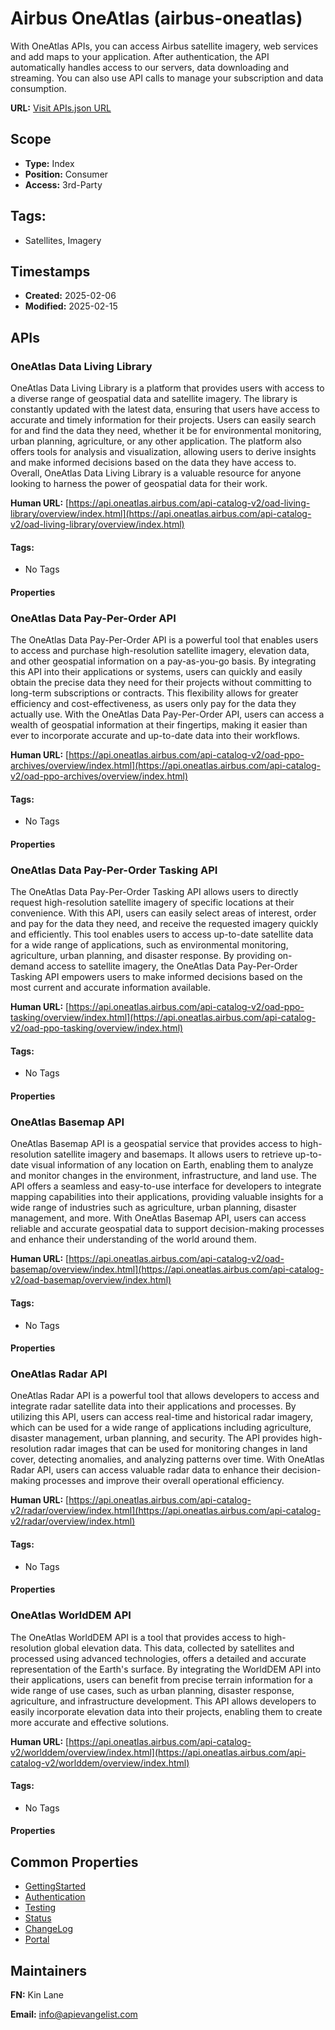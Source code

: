 # Airbus OneAtlas (airbus-oneatlas)
With OneAtlas APIs, you can access Airbus satellite imagery, web services and add maps to your application. After authentication, the API automatically handles access to our servers, data downloading and streaming. You can also use API calls to manage your subscription and data consumption. 

**URL:** [Visit APIs.json URL](https://raw.githubusercontent.com/api-evangelist/airbus-oneatlas/refs/heads/main/apis.yml)

## Scope

- **Type:** Index 
- **Position:** Consumer 
- **Access:** 3rd-Party 

## Tags:

 - Satellites, Imagery

## Timestamps

- **Created:** 2025-02-06 
- **Modified:** 2025-02-15 

## APIs

### OneAtlas Data Living Library
OneAtlas Data Living Library is a platform that provides users with access to a diverse range of geospatial data and satellite imagery. The library is constantly updated with the latest data, ensuring that users have access to accurate and timely information for their projects. Users can easily search for and find the data they need, whether it be for environmental monitoring, urban planning, agriculture, or any other application. The platform also offers tools for analysis and visualization, allowing users to derive insights and make informed decisions based on the data they have access to. Overall, OneAtlas Data Living Library is a valuable resource for anyone looking to harness the power of geospatial data for their work.

**Human URL:** [https://api.oneatlas.airbus.com/api-catalog-v2/oad-living-library/overview/index.html](https://api.oneatlas.airbus.com/api-catalog-v2/oad-living-library/overview/index.html)


#### Tags:

 - No Tags

#### Properties

### OneAtlas Data Pay-Per-Order API
The OneAtlas Data Pay-Per-Order API is a powerful tool that enables users to access and purchase high-resolution satellite imagery, elevation data, and other geospatial information on a pay-as-you-go basis. By integrating this API into their applications or systems, users can quickly and easily obtain the precise data they need for their projects without committing to long-term subscriptions or contracts. This flexibility allows for greater efficiency and cost-effectiveness, as users only pay for the data they actually use. With the OneAtlas Data Pay-Per-Order API, users can access a wealth of geospatial information at their fingertips, making it easier than ever to incorporate accurate and up-to-date data into their workflows.

**Human URL:** [https://api.oneatlas.airbus.com/api-catalog-v2/oad-ppo-archives/overview/index.html](https://api.oneatlas.airbus.com/api-catalog-v2/oad-ppo-archives/overview/index.html)


#### Tags:

 - No Tags

#### Properties

### OneAtlas Data Pay-Per-Order Tasking API
The OneAtlas Data Pay-Per-Order Tasking API allows users to directly request high-resolution satellite imagery of specific locations at their convenience. With this API, users can easily select areas of interest, order and pay for the data they need, and receive the requested imagery quickly and efficiently. This tool enables users to access up-to-date satellite data for a wide range of applications, such as environmental monitoring, agriculture, urban planning, and disaster response. By providing on-demand access to satellite imagery, the OneAtlas Data Pay-Per-Order Tasking API empowers users to make informed decisions based on the most current and accurate information available.

**Human URL:** [https://api.oneatlas.airbus.com/api-catalog-v2/oad-ppo-tasking/overview/index.html](https://api.oneatlas.airbus.com/api-catalog-v2/oad-ppo-tasking/overview/index.html)


#### Tags:

 - No Tags

#### Properties

### OneAtlas Basemap API
OneAtlas Basemap API is a geospatial service that provides access to high-resolution satellite imagery and basemaps. It allows users to retrieve up-to-date visual information of any location on Earth, enabling them to analyze and monitor changes in the environment, infrastructure, and land use. The API offers a seamless and easy-to-use interface for developers to integrate mapping capabilities into their applications, providing valuable insights for a wide range of industries such as agriculture, urban planning, disaster management, and more. With OneAtlas Basemap API, users can access reliable and accurate geospatial data to support decision-making processes and enhance their understanding of the world around them.

**Human URL:** [https://api.oneatlas.airbus.com/api-catalog-v2/oad-basemap/overview/index.html](https://api.oneatlas.airbus.com/api-catalog-v2/oad-basemap/overview/index.html)


#### Tags:

 - No Tags

#### Properties

### OneAtlas Radar API
OneAtlas Radar API is a powerful tool that allows developers to access and integrate radar satellite data into their applications and processes. By utilizing this API, users can access real-time and historical radar imagery, which can be used for a wide range of applications including agriculture, disaster management, urban planning, and security. The API provides high-resolution radar images that can be used for monitoring changes in land cover, detecting anomalies, and analyzing patterns over time. With OneAtlas Radar API, users can access valuable radar data to enhance their decision-making processes and improve their overall operational efficiency.

**Human URL:** [https://api.oneatlas.airbus.com/api-catalog-v2/radar/overview/index.html](https://api.oneatlas.airbus.com/api-catalog-v2/radar/overview/index.html)


#### Tags:

 - No Tags

#### Properties

### OneAtlas WorldDEM API
The OneAtlas WorldDEM API is a tool that provides access to high-resolution global elevation data. This data, collected by satellites and processed using advanced technologies, offers a detailed and accurate representation of the Earth's surface. By integrating the WorldDEM API into their applications, users can benefit from precise terrain information for a wide range of use cases, such as urban planning, disaster response, agriculture, and infrastructure development. This API allows developers to easily incorporate elevation data into their projects, enabling them to create more accurate and effective solutions.

**Human URL:** [https://api.oneatlas.airbus.com/api-catalog-v2/worlddem/overview/index.html](https://api.oneatlas.airbus.com/api-catalog-v2/worlddem/overview/index.html)


#### Tags:

 - No Tags

#### Properties


## Common Properties

- [GettingStarted](https://api.oneatlas.airbus.com/getting-started/)
- [Authentication](https://api.oneatlas.airbus.com/getting-started/authentication/#authenticate)
- [Testing](https://api.oneatlas.airbus.com/getting-started/api-testing-guide/)
- [Status](https://status.oneatlas.airbus.com/)
- [ChangeLog](https://api.oneatlas.airbus.com/releases/)
- [Portal](https://api.oneatlas.airbus.com/)

## Maintainers

**FN:** Kin Lane

**Email:** info@apievangelist.com

